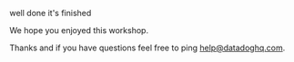 well done it's finished

We hope you enjoyed this workshop.

Thanks and if you have questions feel free to ping help@datadoghq.com.

